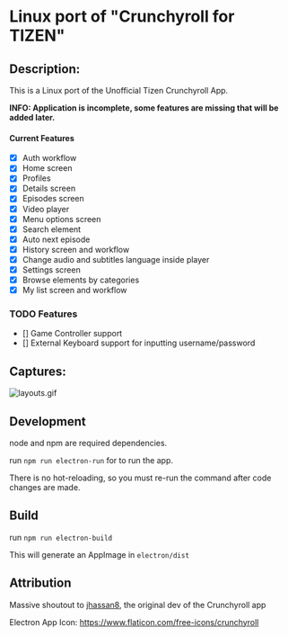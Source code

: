 # Linux port of "Crunchyroll for TIZEN"

## Description:

This is a Linux port of the Unofficial Tizen Crunchyroll App.

**INFO: Application is incomplete, some features are missing that will be added later.**

#### Current Features

- [x] Auth workflow
- [x] Home screen
- [x] Profiles
- [x] Details screen
- [x] Episodes screen
- [x] Video player
- [x] Menu options screen
- [x] Search element
- [x] Auto next episode
- [x] History screen and workflow
- [x] Change audio and subtitles language inside player
- [x] Settings screen
- [x] Browse elements by categories
- [x] My list screen and workflow

### TODO Features

- [] Game Controller support
- [] External Keyboard support for inputting username/password

## Captures:

![layouts.gif](https://raw.githubusercontent.com/jhassan8/crunchyroll-tizen/master/layouts.gif)

## Development

node and npm are required dependencies.

run `npm run electron-run` for to run the app.

There is no hot-reloading, so you must re-run the command after code changes are made.

## Build

run `npm run electron-build`

This will generate an AppImage in `electron/dist`

## Attribution

Massive shoutout to [jhassan8](https://github.com/jhassan8), the original dev of the Crunchyroll app

Electron App Icon: https://www.flaticon.com/free-icons/crunchyroll
